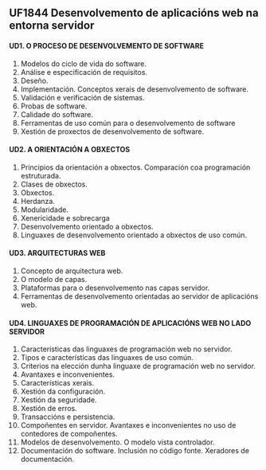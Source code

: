 ## UF1844 Desenvolvemento de aplicacións web na entorna servidor

#### UD1. O PROCESO DE DESENVOLVEMENTO DE SOFTWARE

1. Modelos do ciclo de vida do software.
2. Análise e especificación de requisitos.
3. Deseño.
4. Implementación. Conceptos xerais de desenvolvemento de software.
5. Validación e verificación de sistemas.
6. Probas de software.
7. Calidade do software.
8. Ferramentas de uso común para o desenvolvemento de software
9. Xestión de proxectos de desenvolvemento de software.

#### UD2. A ORIENTACIÓN A OBXECTOS

1. Principios da orientación a obxectos. Comparación coa programación estruturada.
2. Clases de obxectos.
3. Obxectos.
4. Herdanza.
5. Modularidade.
6. Xenericidade  e sobrecarga
7. Desenvolvemento orientado a obxectos.
8. Linguaxes de desenvolvemento orientado a obxectos de uso común.

#### UD3. ARQUITECTURAS WEB

1. Concepto de arquitectura web.
2. O modelo de capas.
3. Plataformas para o desenvolvemento nas capas servidor.
4. Ferramentas de desenvolvemento orientadas ao servidor de aplicacións web.

#### UD4. LINGUAXES DE PROGRAMACIÓN DE APLICACIÓNS WEB NO LADO SERVIDOR

1. Características das linguaxes de programación web no servidor.
2. Tipos e características das linguaxes de uso común.
3. Criterios na elección dunha linguaxe de programación web no servidor.
4. Avantaxes e inconvenientes.
5. Características xerais.
6. Xestión da configuración.
7. Xestión da seguridade.
8. Xestión de erros.
9. Transaccións e persistencia.
10. Compoñentes en servidor. Avantaxes e inconvenientes no uso de contedores de compoñentes.
11. Modelos de desenvolvemento. O modelo vista controlador.
12. Documentación do software. Inclusión no código fonte. Xeradores de documentación.